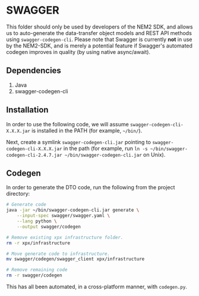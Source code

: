 # SWAGGER

This folder should only be used by developers of the NEM2 SDK, and allows us to auto-generate the data-transfer object models and REST API methods using `swagger-codegen-cli`. Please note that Swagger is currently **not** in use by the NEM2-SDK, and is merely a potential feature if Swagger's automated codegen improves in quality (by using native async/await).

## Dependencies

1. Java
2. swagger-codegen-cli

## Installation

In order to use the following code, we will assume `swagger-codegen-cli-X.X.X.jar` is installed in the PATH (for example, `~/bin/`).

Next, create a symlink `swagger-codegen-cli.jar` pointing to `swagger-codegen-cli-X.X.X.jar` in the path (for example, run `ln -s ~/bin/swagger-codegen-cli-2.4.7.jar ~/bin/swagger-codegen-cli.jar` on Unix).

## Codegen

In order to generate the DTO code, run the following from the project directory:

```bash
# Generate code
java -jar ~/bin/swagger-codegen-cli.jar generate \
    --input-spec swagger/swagger.yaml \
    --lang python \
    --output swagger/codegen

# Remove existing xpx infrastructure folder.
rm -r xpx/infrastructure

# Move generate code to infrastructure.
mv swagger/codegen/swagger_client xpx/infrastructure

# Remove remaining code
rm -r swagger/codegen
```

This has all been automated, in a cross-platform manner, with `codegen.py`.
